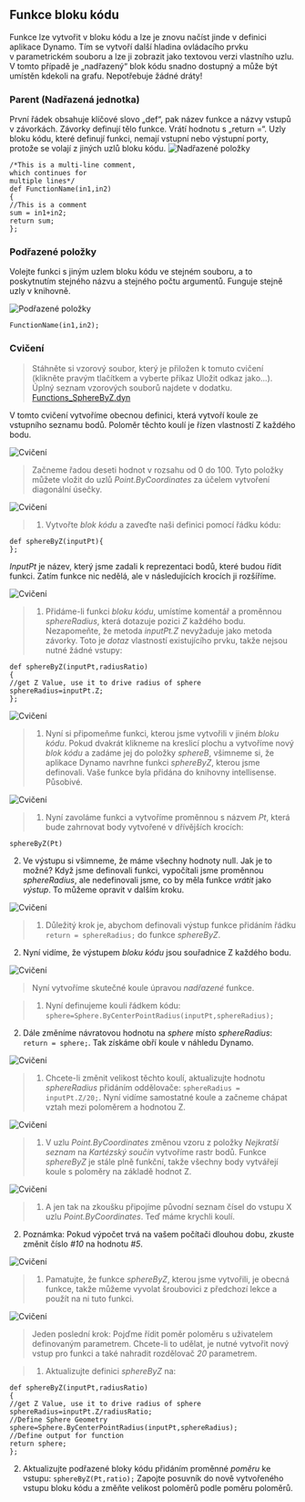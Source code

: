 

## Funkce bloku kódu

Funkce lze vytvořit v bloku kódu a lze je znovu načíst jinde v definici aplikace Dynamo. Tím se vytvoří další hladina ovládacího prvku v parametrickém souboru a lze ji zobrazit jako textovou verzi vlastního uzlu. V tomto případě je „nadřazený“ blok kódu snadno dostupný a může být umístěn kdekoli na grafu. Nepotřebuje žádné dráty!

### Parent (Nadřazená jednotka)

První řádek obsahuje klíčové slovo „def“, pak název funkce a názvy vstupů v závorkách. Závorky definují tělo funkce. Vrátí hodnotu s „return =“. Uzly bloku kódu, které definují funkci, nemají vstupní nebo výstupní porty, protože se volají z jiných uzlů bloku kódu. ![Nadřazené položky](images/7-4/21.png)

```
/*This is a multi-line comment,
which continues for
multiple lines*/
def FunctionName(in1,in2)
{
//This is a comment
sum = in1+in2;
return sum;
};
```

### Podřazené položky

Volejte funkci s jiným uzlem bloku kódu ve stejném souboru, a to poskytnutím stejného názvu a stejného počtu argumentů. Funguje stejně uzly v knihovně.

![Podřazené položky](images/7-4/20.png)

```
FunctionName(in1,in2);
```

### Cvičení

> Stáhněte si vzorový soubor, který je přiložen k tomuto cvičení (klikněte pravým tlačítkem a vyberte příkaz Uložit odkaz jako...). Úplný seznam vzorových souborů najdete v dodatku. [Functions_SphereByZ.dyn](datasets/7-4/Functions_SphereByZ.dyn)

V tomto cvičení vytvoříme obecnou definici, která vytvoří koule ze vstupního seznamu bodů. Poloměr těchto koulí je řízen vlastností Z každého bodu.

![Cvičení](images/7-4/Exercise/11.jpg)

> Začneme řadou deseti hodnot v rozsahu od 0 do 100. Tyto položky můžete vložit do uzlů *Point.ByCoordinates* za účelem vytvoření diagonální úsečky.

![Cvičení](images/7-4/Exercise/10.jpg)

> 1. Vytvořte *blok kódu* a zaveďte naši definici pomocí řádku kódu:
```
def sphereByZ(inputPt){
};
```

*InputPt* je název, který jsme zadali k reprezentaci bodů, které budou řídit funkci. Zatím funkce nic nedělá, ale v následujících krocích ji rozšíříme.

![Cvičení](images/7-4/Exercise/09.jpg)

> 1. Přidáme-li funkci *bloku kódu*, umístíme komentář a proměnnou *sphereRadius*, která dotazuje pozici *Z* každého bodu. Nezapomeňte, že metoda *inputPt.Z* nevyžaduje jako metoda závorky. Toto je *dotaz* vlastností existujícího prvku, takže nejsou nutné žádné vstupy:
```
def sphereByZ(inputPt,radiusRatio)
{
//get Z Value, use it to drive radius of sphere
sphereRadius=inputPt.Z;
};
```

![Cvičení](images/7-4/Exercise/08.jpg)

> 1. Nyní si připomeňme funkci, kterou jsme vytvořili v jiném *bloku kódu*. Pokud dvakrát klikneme na kreslicí plochu a vytvoříme nový *blok kódu* a zadáme jej do položky *sphereB*, všimneme si, že aplikace Dynamo navrhne funkci *sphereByZ*, kterou jsme definovali. Vaše funkce byla přidána do knihovny intellisense. Působivé.

![Cvičení](images/7-4/Exercise/07.jpg)

> 1. Nyní zavoláme funkci a vytvoříme proměnnou s názvem *Pt*, která bude zahrnovat body vytvořené v dřívějších krocích:
```
sphereByZ(Pt)
```

2. Ve výstupu si všimneme, že máme všechny hodnoty null. Jak je to možné? Když jsme definovali funkci, vypočítali jsme proměnnou *sphereRadius*, ale nedefinovali jsme, co by měla funkce *vrátit* jako *výstup*. To můžeme opravit v dalším kroku.

![Cvičení](images/7-4/Exercise/06.jpg)

> 1. Důležitý krok je, abychom definovali výstup funkce přidáním řádku ```return = sphereRadius;``` do funkce *sphereByZ*.
2. Nyní vidíme, že výstupem *bloku kódu* jsou souřadnice Z každého bodu.

![Cvičení](images/7-4/Exercise/05.jpg)

> Nyní vytvoříme skutečné koule úpravou *nadřazené* funkce.

> 1. Nyní definujeme kouli řádkem kódu: ```sphere=Sphere.ByCenterPointRadius(inputPt,sphereRadius);```
2. Dále změníme návratovou hodnotu na *sphere* místo *sphereRadius*: ```return = sphere;```. Tak získáme obří koule v náhledu Dynamo.

![Cvičení](images/7-4/Exercise/04.jpg)

> 1. Chcete-li změnit velikost těchto koulí, aktualizujte hodnotu *sphereRadius* přidáním oddělovače: ```sphereRadius = inputPt.Z/20;```. Nyní vidíme samostatné koule a začneme chápat vztah mezi poloměrem a hodnotou Z.

![Cvičení](images/7-4/Exercise/03.jpg)

> 1. V uzlu *Point.ByCoordinates* změnou vzoru z položky *Nejkratší seznam* na *Kartézský součin* vytvoříme rastr bodů. Funkce *sphereByZ* je stále plně funkční, takže všechny body vytvářejí koule s poloměry na základě hodnot Z.

![Cvičení](images/7-4/Exercise/02.jpg)

> 1. A jen tak na zkoušku připojíme původní seznam čísel do vstupu X uzlu *Point.ByCoordinates*. Teď máme krychli koulí.
2. Poznámka: Pokud výpočet trvá na vašem počítači dlouhou dobu, zkuste změnit číslo *#10* na hodnotu *#5*.

![Cvičení](images/7-4/Exercise/01.jpg)

> 1. Pamatujte, že funkce *sphereByZ*, kterou jsme vytvořili, je obecná funkce, takže můžeme vyvolat šroubovici z předchozí lekce a použít na ni tuto funkci.

![Cvičení](images/7-4/Exercise/20.jpg)

> Jeden poslední krok: Pojďme řídit poměr poloměru s uživatelem definovaným parametrem. Chcete-li to udělat, je nutné vytvořit nový vstup pro funkci a také nahradit rozdělovač *20* parametrem.

> 1. Aktualizujte definici *sphereByZ* na:
```
def sphereByZ(inputPt,radiusRatio)
{
//get Z Value, use it to drive radius of sphere
sphereRadius=inputPt.Z/radiusRatio;
//Define Sphere Geometry
sphere=Sphere.ByCenterPointRadius(inputPt,sphereRadius);
//Define output for function
return sphere;
};
```

2. Aktualizujte podřazené bloky kódu přidáním proměnné *poměru* ke vstupu: ```sphereByZ(Pt,ratio);``` Zapojte posuvník do nově vytvořeného vstupu bloku kódu a změňte velikost poloměrů podle poměru poloměrů.

